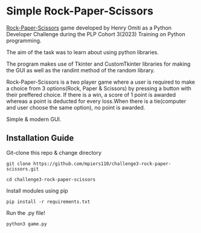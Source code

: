 # Simple Rock-Paper-Scissors
<!-- for github badges (buttons) https://shields.io/ -->
<p><u>Rock-Paper-Scissors</u> game developed by Henry Omiti as a Python Developer Challenge during the PLP Cohort 3(2023) Training on Python programming.</p>
<p>The aim of the task was to learn about using python libraries.</p>
<p>The program makes use of Tkinter and CustomTkinter libraries for making the GUI as well as the randint method of the random library.</p>
<p>Rock-Paper-Scissors is a two player game where a user is required to make a choice from 3 options(Rock, Paper & Scissors) by pressing a button with their preffered choice.
If there is a win, a score of 1 point is awarded whereas a point is deducted for every loss.When there is a tie(computer and user choose the same option), no point is awarded.</p>
Simple & modern GUI.</li>


## Installation Guide
Git-clone this repo & change directory

```
git clone https://github.com/mpiers110/challenge3-rock-paper-scissors.git

cd challenge3-rock-paper-scissors
```
Install modules using pip

```
pip install -r requirements.txt
```
Run the .py file!

```
python3 game.py
```
